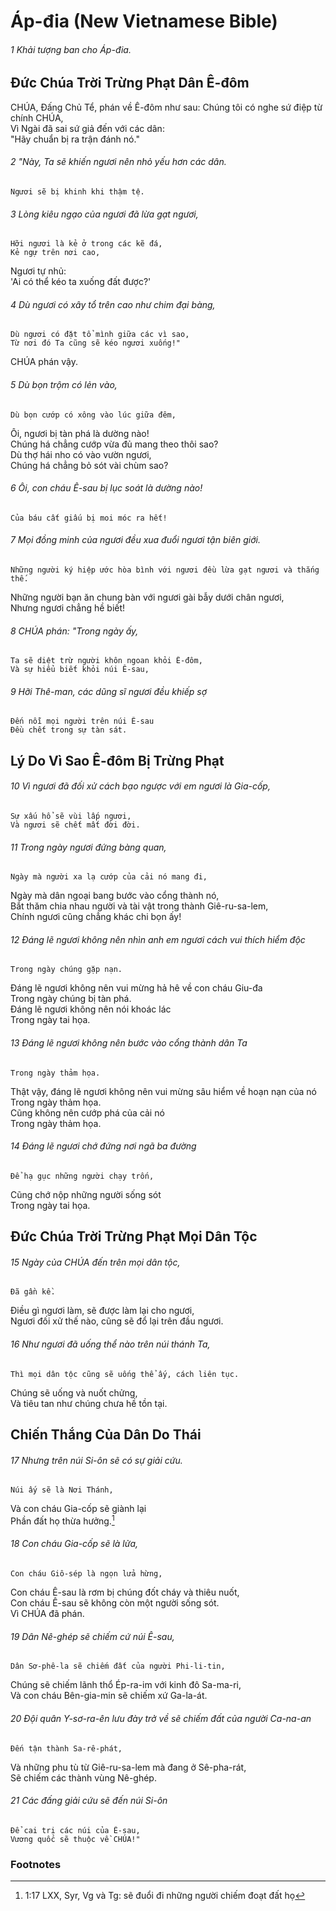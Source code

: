 
# Áp-đia (New Vietnamese Bible)
###### 1 Khải tượng ban cho Áp-đia.

## Đức Chúa Trời Trừng Phạt Dân Ê-đôm
CHÚA, Đấng Chủ Tể, phán về Ê-đôm như sau:
Chúng tôi có nghe sứ điệp từ chính CHÚA,  
    Vì Ngài đã sai sứ giả đến với các dân:  
"Hãy chuẩn bị ra trận đánh nó."  

###### 2 "Này, Ta sẽ khiến ngươi nên nhỏ yếu hơn các dân.  
    Ngươi sẽ bị khinh khi thậm tệ.  

###### 3 Lòng kiêu ngạo của ngươi đã lừa gạt ngươi,  
    Hỡi ngươi là kẻ ở trong các kẽ đá,  
    Kẻ ngự trên nơi cao,  
Ngươi tự nhủ:  
    'Ai có thể kéo ta xuống đất được?'  

###### 4 Dù ngươi có xây tổ trên cao như chim đại bàng,  
    Dù ngươi có đặt tổ mình giữa các vì sao,  
    Từ nơi đó Ta cũng sẽ kéo ngươi xuống!"  
CHÚA phán vậy.  

###### 5 Dù bọn trộm có lẻn vào,  
    Dù bọn cướp có xông vào lúc giữa đêm,  
Ôi, ngươi bị tàn phá là dường nào!  
    Chúng há chẳng cướp vừa đủ mang theo thôi sao?  
Dù thợ hái nho có vào vườn ngươi,  
    Chúng há chẳng bỏ sót vài chùm sao?  

###### 6 Ôi, con cháu Ê-sau bị lục soát là dường nào!  
    Của báu cất giấu bị moi móc ra hết!  

###### 7 Mọi đồng minh của ngươi đều xua đuổi ngươi tận biên giới.  
    Những người ký hiệp ước hòa bình với ngươi đều lừa gạt ngươi và thắng thế.  
Những người bạn ăn chung bàn với ngươi gài bẫy dưới chân ngươi,  
    Nhưng ngươi chẳng hề biết!  

###### 8 CHÚA phán: "Trong ngày ấy,  
    Ta sẽ diệt trừ người khôn ngoan khỏi Ê-đôm,  
    Và sự hiểu biết khỏi núi Ê-sau,  

###### 9 Hỡi Thê-man, các dũng sĩ ngươi đều khiếp sợ  
    Đến nỗi mọi người trên núi Ê-sau  
    Đều chết trong sự tàn sát.

## Lý Do Vì Sao Ê-đôm Bị Trừng Phạt

###### 10 Vì ngươi đã đối xử cách bạo ngược với em ngươi là Gia-cốp,  
    Sự xấu hổ sẽ vùi lấp ngươi,  
    Và ngươi sẽ chết mất đời đời.  

###### 11 Trong ngày ngươi đứng bàng quan,  
    Ngày mà người xa lạ cướp của cải nó mang đi,  
Ngày mà dân ngoại bang bước vào cổng thành nó,  
    Bắt thăm chia nhau người và tài vật trong thành Giê-ru-sa-lem,  
    Chính ngươi cũng chẳng khác chi bọn ấy!  

###### 12 Đáng lẽ ngươi không nên nhìn anh em ngươi cách vui thích hiểm độc  
    Trong ngày chúng gặp nạn.  
Đáng lẽ ngươi không nên vui mừng hả hê về con cháu Giu-đa  
    Trong ngày chúng bị tàn phá.  
Đáng lẽ ngươi không nên nói khoác lác  
    Trong ngày tai họa.  

###### 13 Đáng lẽ ngươi không nên bước vào cổng thành dân Ta  
    Trong ngày thảm họa.  
Thật vậy, đáng lẽ ngươi không nên vui mừng sâu hiểm về hoạn nạn của nó  
    Trong ngày thảm họa.  
Cũng không nên cướp phá của cải nó  
    Trong ngày thảm họa.  

###### 14 Đáng lẽ ngươi chớ đứng nơi ngã ba đường  
    Để hạ gục những người chạy trốn,  
Cũng chớ nộp những người sống sót  
    Trong ngày tai họa.

## Đức Chúa Trời Trừng Phạt Mọi Dân Tộc

###### 15 Ngày của CHÚA đến trên mọi dân tộc,  
    Đã gần kề.  
Điều gì ngươi làm, sẽ được làm lại cho ngươi,  
    Ngươi đối xử thế nào, cũng sẽ đổ lại trên đầu ngươi.  

###### 16 Như ngươi đã uống thể nào trên núi thánh Ta,  
    Thì mọi dân tộc cũng sẽ uống thể ấy, cách liên tục.  
Chúng sẽ uống và nuốt chửng,  
    Và tiêu tan như chúng chưa hề tồn tại.

## Chiến Thắng Của Dân Do Thái

###### 17 Nhưng trên núi Si-ôn sẽ có sự giải cứu.  
    Núi ấy sẽ là Nơi Thánh,  
Và con cháu Gia-cốp sẽ giành lại  
    Phần đất họ thừa hưởng.[^a]  

###### 18 Con cháu Gia-cốp sẽ là lửa,  
    Con cháu Giô-sép là ngọn lửa hừng,  
Con cháu Ê-sau là rơm bị chúng đốt cháy và thiêu nuốt,  
    Con cháu Ê-sau sẽ không còn một người sống sót.  
Vì CHÚA đã phán.  

###### 19 Dân Nê-ghép sẽ chiếm cứ núi Ê-sau,  
    Dân Sơ-phê-la sẽ chiếm đất của người Phi-li-tin,  
Chúng sẽ chiếm lãnh thổ Ép-ra-im với kinh đô Sa-ma-ri,  
    Và con cháu Bên-gia-min sẽ chiếm xứ Ga-la-át.  

###### 20 Đội quân Y-sơ-ra-ên lưu đày trở về sẽ chiếm đất của người Ca-na-an  
    Đến tận thành Sa-rê-phát,  
Và những phu tù từ Giê-ru-sa-lem mà đang ở Sê-pha-rát,  
    Sẽ chiếm các thành vùng Nê-ghép.  

###### 21 Các đấng giải cứu sẽ đến núi Si-ôn  
    Để cai trị các núi của Ê-sau,  
    Vương quốc sẽ thuộc về CHÚA!"

### Footnotes
[^a]: 1:17 LXX, Syr, Vg và Tg: sẽ đuổi đi những người chiếm đoạt đất họ

